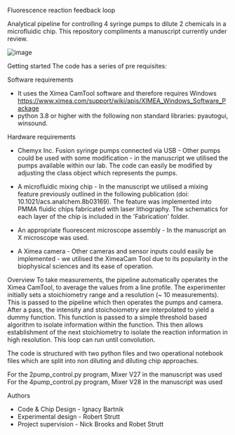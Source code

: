 Fluorescence reaction feedback loop 

Analytical pipeline for controlling 4 syringe pumps to dilute 2 chemicals in a microfluidic chip. This repository compliments a manuscript currently under review.

![image](https://user-images.githubusercontent.com/80273951/173040833-59afe3f3-1e85-44ea-b64c-0e9aa8f85b0f.png)

Getting started
The code has a series of pre requisites: 

Software requirements
- It uses the Ximea CamTool software and therefore requires Windows
https://www.ximea.com/support/wiki/apis/XIMEA_Windows_Software_Package
- python 3.8 or higher with the following non standard libraries: pyautogui, winsound.

Hardware requirements 
- Chemyx Inc. Fusion syringe pumps connected via USB - Other pumps could be used with some modification - in the manuscript we utilised the pumps available within our lab. The code can easily be modified by adjusting the class object which represents the pumps.

- A microfluidic mixing chip - In the manuscript we utilised a mixing feature previously outlined in the following publication (doi: 10.1021/acs.analchem.8b03169). The feature was implemented into PMMA fluidic chips fabricated with laser lithography. The schematics for each layer of the chip is included in the 'Fabrication' folder.

- An appropriate fluorescent microscope assembly - In the manuscript an X microscope was used.

- A Ximea camera - Other cameras and sensor inputs could easily be implemented - we utilised the XimeaCam Tool due to its popularity in the biophysical sciences and its ease of operation.

Overview 
To take measurements, the pipeline automatically operates the Ximea CamTool, to average the values from a line profile. The experimenter initially sets a stoichiometry range and a resolution (~ 10 measurements). This is passed to the pipeline which then operates the pumps and camera. After a pass, the intensity and stoichoiometry are interpolated to yield a dummy function. This function is passed to a simple threshold based algorithm to isolate information within the function. This then allows establishment of the next stoichiometry to isolate the reaction information in high resolution. This loop can run until convolution. 

The code is structured with two python files and two operational notebook files which are split into non diluting and diluting chip approaches.

For the 2pump_control.py program, Mixer V27 in the manuscript was used
For the 4pump_control.py program, Mixer V28 in the manuscript was used

Authors 
- Code & Chip Design - Ignacy Bartnik 
- Experimental design - Robert Strutt
- Project supervision - Nick Brooks and Robet Strutt

